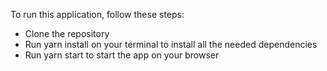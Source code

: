 To run this application, follow these steps:
- Clone the repository
- Run yarn install on your terminal to install all the needed dependencies
- Run yarn start to start the app on your browser
